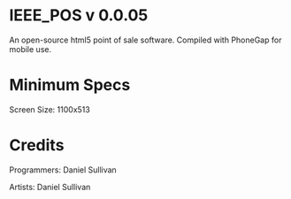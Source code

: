 IEEE_POS v 0.0.05
========

An open-source html5 point of sale software. Compiled with PhoneGap for mobile use.


Minimum Specs
=============

Screen Size: 1100x513


Credits
=======

Programmers: 
Daniel Sullivan

Artists:
Daniel Sullivan